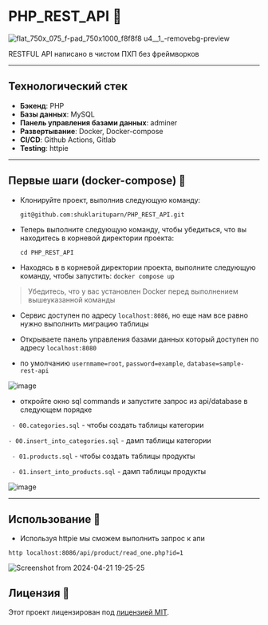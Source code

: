 # PHP_REST_API 🚀️




![flat_750x_075_f-pad_750x1000_f8f8f8 u4__1_-removebg-preview](https://github.com/shuklarituparn/MarketPlace/assets/66947051/caac7684-0c38-41d1-8f17-759acf3a26f8)

RESTFUL API написано в чистом ПХП без фреймворков 


---

## Технологический стек

- **Бэкенд**: PHP
- **Базы данных**:  MySQL
- **Панель управления базами данных**: adminer
- **Развертывание**: Docker, Docker-compose
- **CI/CD**: Github Actions, Gitlab
- **Testing**: httpie

---

## Первые шаги (docker-compose) 🔧


* Клонируйте проект, выполнив следующую команду:

    `git@github.com:shuklarituparn/PHP_REST_API.git`
    

* Теперь выполните следующую команду, чтобы убедиться, что вы находитесь в корневой директории проекта:

    `cd PHP_REST_API`


* Находясь в в корневой директории проекта, выполните следующую команду, чтобы запустить: `docker compose up`

> Убедитесь, что у вас установлен Docker перед выполнением вышеуказанной команды


* Cервис доступен по адресу `localhost:8086`, но еще нам все равно нужно выполнить миграцию таблицы


* Открываете панель управления базами данных который доступен по адресу `localhost:8080`

* по умолчанию `usernmame=root`, `password=example`, `database=sample-rest-api`

![image](https://github.com/shuklarituparn/MarketPlace/assets/66947051/8aae02f7-dc36-458d-ba53-6b1dd3468168)

* откройте окно sql commands и запустите запрос из api/database в следующем порядке
  
` - 00.categories.sql`  - чтобы создать таблицы категории

 `- 00.insert_into_categories.sql` - дамп таблицы категории

` - 01.products.sql`  - чтобы создать таблицы продукты

` - 01.insert_into_products.sql`  -  дамп таблицы продукты


![image](https://github.com/shuklarituparn/Conversion-Microservice/assets/66947051/dadd944e-96aa-40b7-a314-caa5009022ec)

---

##  Использование 🐘

- Используя httpie мы сможем выполнить запрос к апи

`http localhost:8086/api/product/read_one.php?id=1`

![Screenshot from 2024-04-21 19-25-25](https://github.com/shuklarituparn/Conversion-Microservice/assets/66947051/e6df2897-a885-4b9c-b8e9-3f3f40cb565c)






## Лицензия 📄

Этот проект лицензирован под [лицензией MIT](LICENSE).
